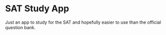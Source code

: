 # SAT Study App
Just an app to study for the SAT and hopefully easier to use than the official question bank.
